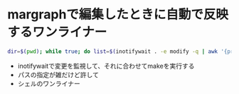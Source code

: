 # margraphで編集したときに自動で反映するワンライナー

```bash
dir=$(pwd); while true; do list=$(inotifywait . -e modify -q | awk '{print($3)}' | sed -r '$a index.md' | sed -r 's/(.+).md/public\/math\/fourier\/\1.html/' | sed -z -e 's/\n/ /'); cd ~/margraph; make -j $(echo $list); cd $dir; done
```

- inotifywaitで変更を監視して、それに合わせてmakeを実行する
- パスの指定が雑だけど許して
- シェルのワンライナー
